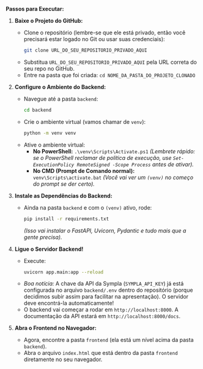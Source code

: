 **Passos para Executar:**

1.  **Baixe o Projeto do GitHub:**
    * Clone o repositório (lembre-se que ele está privado, então você precisará estar logado no Git ou usar suas credenciais):
        ```bash
        git clone URL_DO_SEU_REPOSITORIO_PRIVADO_AQUI
        ```
    * Substitua `URL_DO_SEU_REPOSITORIO_PRIVADO_AQUI` pela URL correta do seu repo no GitHub.
    * Entre na pasta que foi criada: `cd NOME_DA_PASTA_DO_PROJETO_CLONADO`

2.  **Configure o Ambiente do Backend:**
    * Navegue até a pasta `backend`:
        ```bash
        cd backend
        ```
    * Crie o ambiente virtual (vamos chamar de `venv`):
        ```bash
        python -m venv venv
        ```
    * Ative o ambiente virtual:
        * **No PowerShell:** `.\venv\Scripts\Activate.ps1`
            *(Lembrete rápido: se o PowerShell reclamar de política de execução, use `Set-ExecutionPolicy RemoteSigned -Scope Process` antes de ativar).*
        * **No CMD (Prompt de Comando normal):** `venv\Scripts\activate.bat`
        *(Você vai ver um `(venv)` no começo do prompt se der certo).*

3.  **Instale as Dependências do Backend:**
    * Ainda na pasta `backend` e com o `(venv)` ativo, rode:
        ```bash
        pip install -r requirements.txt
        ```
        *(Isso vai instalar o FastAPI, Uvicorn, Pydantic e tudo mais que a gente precisa).*

4.  **Ligue o Servidor Backend!**
    * Execute:
        ```bash
        uvicorn app.main:app --reload
        ```
    * *Boa notícia:* A chave da API da Sympla (`SYMPLA_API_KEY`) já está configurada no arquivo `backend/.env` dentro do repositório (porque decidimos subir assim para facilitar na apresentação). O servidor deve encontrá-la automaticamente!
    * O backend vai começar a rodar em `http://localhost:8000`. A documentação da API estará em `http://localhost:8000/docs`.

5.  **Abra o Frontend no Navegador:**
    * Agora, encontre a pasta `frontend` (ela está um nível acima da pasta `backend`).
    * Abra o arquivo `index.html` que está dentro da pasta `frontend` diretamente no seu navegador.
